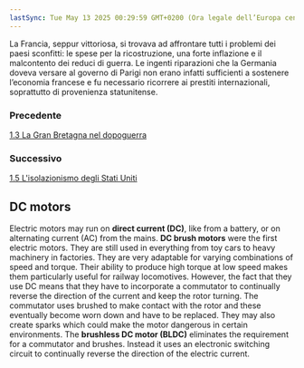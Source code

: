 ```yaml
---
lastSync: Tue May 13 2025 00:29:59 GMT+0200 (Ora legale dell’Europa centrale)
---
```

La Francia, seppur vittoriosa, si trovava ad affrontare tutti i problemi dei paesi sconfitti: le spese per la ricostruzione, una forte inflazione e il malcontento dei reduci di guerra. Le ingenti riparazioni che la Germania doveva versare al governo di Parigi non erano infatti sufficienti a sostenere l’economia francese e fu necessario ricorrere ai prestiti internazionali, soprattutto di provenienza statunitense.


### Precedente
[1.3 La Gran Bretagna nel dopoguerra](1.3%20La%20Gran%20Bretagna%20nel%20dopoguerra.md)

### Successivo
[1.5 L'isolazionismo degli Stati Uniti](1.5%20L'isolazionismo%20degli%20Stati%20Uniti.md)

## DC motors
Electric motors may run on **direct current (DC)**, like from a battery, or on alternating current (AC) from the mains.
**DC brush motors** were the first electric motors. They are still used in everything from toy cars to heavy machinery in factories. They are very adaptable for varying combinations of speed and torque. Their ability to produce high torque at low speed makes them particularly useful for railway locomotives. However, the fact that they use DC means that they have to incorporate a commutator to continually reverse the direction of the current and keep the rotor turning. The commutator uses brushed to make contact with the rotor and these eventually become worn down and have to be replaced. They may also create sparks which could make the motor dangerous in certain environments.
The **brushless DC motor (BLDC)** eliminates the requirement for a commutator and brushes. Instead it uses an electronic switching circuit to continually reverse the direction of the electric current.
